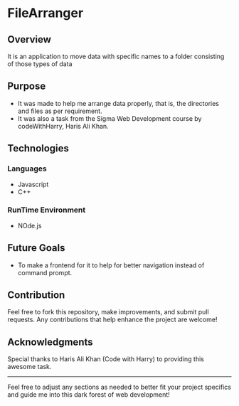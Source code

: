 # FileArranger
## Overview
It is an application to move data with specific names to a folder consisting of those types of data
## Purpose
- It was made to help me arrange data properly, that is, the directories and files as per requirement.
- It was also a task from the Sigma Web Development course by codeWithHarry, Haris Ali Khan.
## Technologies
### Languages
- Javascript
- C++
### RunTime Environment
- NOde.js
## Future Goals
- To make a frontend for it to help for better navigation instead of command prompt.
## Contribution

Feel free to fork this repository, make improvements, and submit pull requests. Any contributions that help enhance the project are welcome!

## Acknowledgments

Special thanks to Haris Ali Khan (Code with Harry) to providing this awesome task.

---

Feel free to adjust any sections as needed to better fit your project specifics and guide me into this dark forest of web development!
